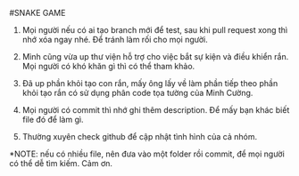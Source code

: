 #SNAKE GAME

1. Mọi người nếu có ai tạo branch mới để test, sau khi pull request xong thì nhớ xóa ngay nhé. Để tránh làm rối cho mọi người.

2. Mình cũng vừa up thư viện hỗ trợ cho việc bắt sự kiện và điều khiển rắn. Mọi người có khó khăn gì thì có thể tham khảo.

3. Đã up phần khỏi tạo con rắn, mấy ông lấy về làm phần tiếp theo
phần khỏi tạo rắn có sử dụng phân code tọa tường của Minh Cường.

4. Mọi người có commit thì nhớ ghi thêm description. Để mấy bạn khác biết file đó để làm gì.
5. Thường xuyên check github để cập nhật tình hình của cả nhóm.

*NOTE: nếu có nhiều file, nên đưa vào một folder rồi commit, để mọi người có thể dễ tìm kiếm. Cảm ơn.
